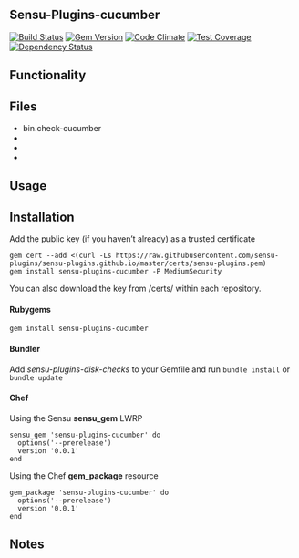 ## Sensu-Plugins-cucumber

[![Build Status](https://travis-ci.org/sensu-plugins/sensu-plugins-cucumber.svg?branch=master)](https://travis-ci.org/sensu-plugins/sensu-plugins-cucumber)
[![Gem Version](https://badge.fury.io/rb/sensu-plugins-cucumber.svg)](http://badge.fury.io/rb/sensu-plugins-cucumber)
[![Code Climate](https://codeclimate.com/github/sensu-plugins/sensu-plugins-cucumber/badges/gpa.svg)](https://codeclimate.com/github/sensu-plugins/sensu-plugins-cucumber)
[![Test Coverage](https://codeclimate.com/github/sensu-plugins/sensu-plugins-cucumber/badges/coverage.svg)](https://codeclimate.com/github/sensu-plugins/sensu-plugins-cucumber)
[![Dependency Status](https://gemnasium.com/sensu-plugins/sensu-plugins-cucumber.svg)](https://gemnasium.com/sensu-plugins/sensu-plugins-cucumber)

## Functionality

## Files
 * bin.check-cucumber
 *
 *
 *

## Usage

## Installation

Add the public key (if you haven’t already) as a trusted certificate

```
gem cert --add <(curl -Ls https://raw.githubusercontent.com/sensu-plugins/sensu-plugins.github.io/master/certs/sensu-plugins.pem)
gem install sensu-plugins-cucumber -P MediumSecurity
```

You can also download the key from /certs/ within each repository.

#### Rubygems

`gem install sensu-plugins-cucumber`

#### Bundler

Add *sensu-plugins-disk-checks* to your Gemfile and run `bundle install` or `bundle update`

#### Chef

Using the Sensu **sensu_gem** LWRP
```
sensu_gem 'sensu-plugins-cucumber' do
  options('--prerelease')
  version '0.0.1'
end
```

Using the Chef **gem_package** resource
```
gem_package 'sensu-plugins-cucumber' do
  options('--prerelease')
  version '0.0.1'
end
```

## Notes
